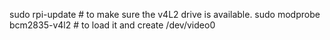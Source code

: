 sudo rpi-update # to make sure the v4L2 drive is available.
sudo modprobe bcm2835-v4l2 # to load it and create /dev/video0
